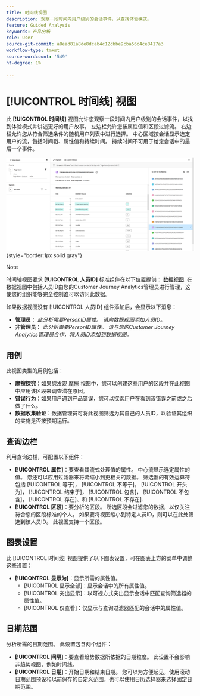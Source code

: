 ```yaml
---
title: 时间线视图
description: 观察一段时间内用户级别的会话事件，以查找体验模式。
feature: Guided Analysis
keywords: 产品分析
role: User
source-git-commit: a8ead81a8de8dcab4c12cbbe9cba56c4ce8417a3
workflow-type: tm+mt
source-wordcount: '549'
ht-degree: 1%

---
```


# [!UICONTROL 时间线] 视图

此 **[!UICONTROL 时间线]** 视图允许您观察一段时间内用户级别的会话事件，以找到体验模式并讲述更好的用户故事。 左边栏允许您按属性值和区段过滤流。 右边栏允许您从符合筛选条件的随机用户列表中进行选择。 中心区域按会话显示选定用户的流，包括时间戳、属性值和持续时间。 持续时间不可用于给定会话中的最后一个事件。

![时间轴屏幕截图](../assets/timeline.png){style="border:1px solid gray"}

>[!NOTE]
>
>时间轴视图要求 **[!UICONTROL 人员ID]** 标准组件在以下位置提供： [数据视图](/help/data-views/component-reference.md#optional). 在数据视图中包括人员ID由您的Customer Journey Analytics管理员进行管理，这使您的组织能够完全控制谁可以访问此数据。

如果数据视图没有 [!UICONTROL 人员ID] 组件添加后，会显示以下消息：

* **管理员**： *此分析需要PersonID属性。 请向数据视图添加人员ID。*
* **非管理员**： *此分析需要PersonID属性。 请与您的Customer Journey Analytics管理员合作，将人员ID添加到数据视图。*

## 用例

此视图类型的用例包括：

* **摩擦探究**：如果您发现 [摩擦](friction.md) 视图中，您可以创建这些用户的区段并在此视图中应用该区段来调查潜在原因。
* **错误行为**：如果用户遇到产品错误，您可以探索用户在看到该错误之前或之后做了什么。
* **数据收集验证**：数据管理员可将此视图筛选为其自己的人员ID，以验证其组织的实施是否按预期运行。

## 查询边栏

利用查询边栏，可配置以下组件：

* **[!UICONTROL 属性]**：要查看其流式处理值的属性。 中心流显示选定属性的值。 您还可以应用过滤器来将流缩小到更相关的数据。 筛选器的有效运算符包括 [!UICONTROL 等于]， [!UICONTROL 不等于]， [!UICONTROL 开头为]， [!UICONTROL 结束于]， [!UICONTROL 包含]， [!UICONTROL 不包含]， [!UICONTROL 存在]、和 [!UICONTROL 不存在].
* **[!UICONTROL 区段]**：要分析的区段。 所选区段会过滤您的数据，以仅关注符合您的区段标准的个人。 如果要将视图缩小到特定人员ID，则可以在此处筛选到该人员ID。 此视图支持一个区段。

## 图表设置

此 [!UICONTROL 时间线] 视图提供了以下图表设置，可在图表上方的菜单中调整这些设置：

* **[!UICONTROL 显示为]**：显示所需的属性值。
   * [!UICONTROL 显示全部]：显示会话中的所有属性值。
   * [!UICONTROL 突出显示]：以可视方式突出显示会话中匹配查询筛选器的属性值。
   * [!UICONTROL 仅查看]：仅显示与查询过滤器匹配的会话中的属性值。

## 日期范围

分析所需的日期范围。 此设置包含两个组件：

* **[!UICONTROL 间隔]**：要查看趋势数据所依据的日期粒度。 此设置不会影响非趋势视图，例如时间线。
* **[!UICONTROL 日期]**：开始日期和结束日期。 您可以为方便起见，使用滚动日期范围预设和以前保存的自定义范围，也可以使用日历选择器来选择固定日期范围。
